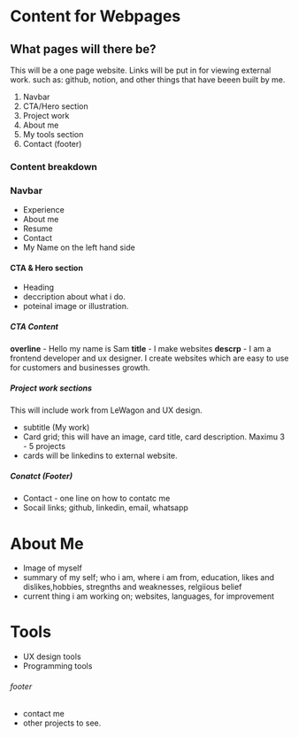 Content for Webpages
======================

What pages will there be?
-------------------------

This will be a one page website. Links will be put in for viewing external work.
such as: github, notion, and other things that have beeen built by me.

1. Navbar
2. CTA/Hero section
3. Project work
4. About me
5. My tools section
6. Contact (footer)

### Content breakdown
### Navbar
- Experience
- About me
- Resume
- Contact
- My Name on the left hand side

#### CTA & Hero section
- Heading
- deccription about what i do.
- poteinal image or illustration.

##### CTA Content
**overline** - Hello my name is Sam
**title** - I make websites
**descrp** - I am a frontend developer and ux designer. I create websites which are easy to use for customers and businesses growth.

##### Project work sections
This will include work from LeWagon and UX design.
- subtitle (My work)
- Card grid; this will have an image, card title, card description. Maximu 3 - 5 projects
- cards will be linkedins to external website.

##### Conatct (Footer)
- Contact - one line on how to contatc me
- Socail links; github, linkedin, email, whatsapp

# About Me
- Image of myself
- summary of my self; who i am, where i am from, education, likes and dislikes,hobbies, stregnths and weaknesses, relgiious belief
- current thing i am working on; websites, languages, for improvement

# Tools
- UX design tools
- Programming tools


###### footer
- contact me
- other projects to see.
